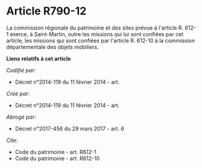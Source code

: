 # Article R790-12

La commission régionale du patrimoine et des sites prévue à l'article R. 612-1 exerce, à Saint-Martin, outre les missions qui
lui sont confiées par cet article, les missions qui sont confiées par l'article R. 612-10 à la commission départementale des
objets mobiliers.

**Liens relatifs à cet article**

_Codifié par_:

  - Décret n°2014-119 du 11 février 2014 - art.

_Créé par_:

  - Décret n°2014-119 du 11 février 2014 - art.

_Abrogé par_:

  - Décret n°2017-456 du 29 mars 2017 - art. 6

_Cite_:

  - Code du patrimoine - art. R612-1
  - Code du patrimoine - art. R612-10
